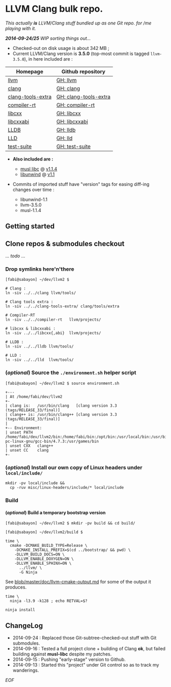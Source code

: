 # LLVM Clang bulk repo.

_This actually **is** LLVM/Clang stuff bundled up as one Git repo. for /me
 playing with it._

_**2014-09-24/25** WIP sorting things out..._

* Checked-out on disk usage is about 342 MB ;
* Current LLVM/Clang version is **3.5.0** (top-most commit is tagged `llvm-3.5.0`),
  in here included are :

Homepage | Github repository
---------|------------------
[llvm](http://llvm.org/)        | [GH: llvm](git@github.com:llvm-mirror/llvm.git)
[clang](http://clang.llvm.org/) | [GH: clang](git@github.com:llvm-mirror/clang.git)
[clang-tools-extra]()           | [GH: clang-tools-extra](git@github.com:llvm-mirror/clang-tools-extra.git)
[compiler-rt](http://compiler-rt.llvm.org/) | [GH: compiler-rt](git@github.com:llvm-mirror/compiler-rt.git)
[libcxx](http://libcxx.llvm.org/)       | [GH: libcxx](git@github.com:llvm-mirror/libcxx.git)
[libcxxabi](http://libcxxabi.llvm.org/) | [GH: libcxxabi](git@github.com:llvm-mirror/libcxxabi.git)
[LLDB](http://lldb.llvm.org/)   | [GH: lldb](git@github.com:llvm-mirror/lldb.git)
[LLD](http://lld.llvm.org/)     | [GH: lld](git@github.com:llvm-mirror/lld.git)
[test-suite]() | [GH: test-suite](git@github.com:llvm-mirror/test-suite.git)

* **Also included are :**
  - [musl libc](http://www.musl-libc.org) @ [v1.1.4](http://git.musl-libc.org/cgit/musl/tree/?id=v1.1.4)
  - [libunwind](http://www.nongnu.org/libunwind/) @ [v1.1](http://git.savannah.gnu.org/gitweb/?p=libunwind.git;a=shortlog;h=refs/tags/v1.1)

* Commits of imported stuff have "version" tags for easing diff-ing changes over time :
  - libunwind-1.1
  - llvm-3.5.0
  - musl-1.1.4


## Getting started

## Clone repos & submodules checkout

... _todo_ ...

### Drop symlinks here'n'there

    [fabi@sabayon] ~/dev/llvm2 $

    # Clang :
    ln -siv ../../clang llvm/tools/

    # Clang tools extra :
    ln -siv ../../clang-tools-extra/ clang/tools/extra

    # Compiler-RT
    ln -siv ../../compiler-rt   llvm/projects/

    # libcxx & libcxxabi :
    ln -siv ../../libcxx{,abi}  llvm/projects/

    # LLDB :
    ln -siv ../../lldb llvm/tools/

    # LLD :
    ln -siv ../../lld  llvm/tools/


### (_optional_) Source the `./environment.sh` helper script

    [fabi@sabayon] ~/dev/llvm2 $ source environment.sh

    +---
    | At /home/fabi/dev/llvm2
    +-
    | clang is:   /usr/bin/clang   [clang version 3.3 (tags/RELEASE_33/final)]
    | clang++ is: /usr/bin/clang++ [clang version 3.3 (tags/RELEASE_33/final)]
    |
    +-- Environment:
    | unset PATH  /home/fabi/dev/llvm2/bin:/home/fabi/bin:/opt/bin:/usr/local/bin:/usr/bin:/bin:/usr/x86_64-pc-linux-gnu/gcc-bin/4.7.3:/usr/games/bin
    | unset CXX   clang++
    | unset CC    clang
    +-

### (_optional_) Install our own copy of Linux headers under `local/include/`

    mkdir -pv local/include &&
      cp -ruv misc/linux-headers/include/* local/include

### Build

#### (_optional_) Build a temporary bootstrap version

    [fabi@sabayon] ~/dev/llvm2 $ mkdir -pv build && cd build/

    [fabi@sabayon] ~/dev/llvm2/build $

    time \
      cmake -DCMAKE_BUILD_TYPE=Release \
        -DCMAKE_INSTALL_PREFIX=$(cd ../bootstrap/ && pwd) \
        -DLLVM_BUILD_DOCS=ON \
        -DLLVM_ENABLE_DOXYGEN=ON \
        -DLLVM_ENABLE_SPHINX=ON \
          ../llvm/ \
          -G Ninja

See [blob/master/doc/llvm-cmake-output.md](doc/llvm-cmake-output.md) for some of
the output it produces.

    time \
      ninja -l3.9 -k128 ; echo RETVAL=$?

    ninja install



## ChangeLog

* 2014-09-24 : Replaced those Git-subtree-checked-out stuff with Git submodules.
* 2014-09-16 : Tested a full project clone + building of Clang **ok**, but failed building against **musl-libc** despite my patches.
* 2014-09-15 : Pushing "early-stage" version to Github.
* 2014-09-13 : Started this "project" under Git control so as to track my wanderings.

_EOF_
